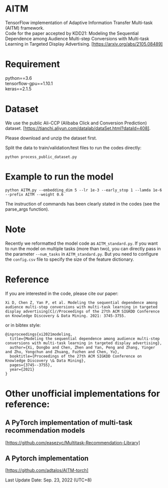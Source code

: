 # AITM
TensorFlow implementation of Adaptive Information Transfer Multi-task (AITM) framework.  
Code for the paper accepted by KDD21: 
Modeling the Sequential Dependence among Audience Multi-step Conversions with Multi-task Learning in Targeted Display Advertising.
[https://arxiv.org/abs/2105.08489]

# Requirement
python==3.6  
tensorflow-gpu==1.10.1  
keras==2.1.5

# Dataset
We use the public Ali-CCP (Alibaba Click and Conversion Prediction) dataset. [https://tianchi.aliyun.com/datalab/dataSet.html?dataId=408].

Please download and unzip the dataset first.

Split the data to train/validation/test files to run the codes directly:
```
python process_public_dataset.py
```



# Example to run the model
```
python AITM.py --embedding_dim 5 --lr 1e-3 --early_stop 1 --lamda 1e-6 --prefix AITM --weight 0.6
```

The instruction of commands has been clearly stated in the codes (see the parse_args function).

# Note
Recently we reformatted the model code as ```AITM_standard.py```. If you want to run the model on multiple tasks (more than two), you can directly pass in the parameter ```--num_tasks``` in ```AITM_standard.py```. But you need to configure the ```config.csv``` file to specify the size of the feature dictionary.

# Reference
If you are interested in the code, please cite our paper:
```
Xi D, Chen Z, Yan P, et al. Modeling the sequential dependence among audience multi-step conversions with multi-task learning in targeted display advertising[C]//Proceedings of the 27th ACM SIGKDD Conference on Knowledge Discovery & Data Mining. 2021: 3745-3755.
```
or in bibtex style:
```
@inproceedings{xi2021modeling,
  title={Modeling the sequential dependence among audience multi-step conversions with multi-task learning in targeted display advertising},
  author={Xi, Dongbo and Chen, Zhen and Yan, Peng and Zhang, Yinger and Zhu, Yongchun and Zhuang, Fuzhen and Chen, Yu},
  booktitle={Proceedings of the 27th ACM SIGKDD Conference on Knowledge Discovery \& Data Mining},
  pages={3745--3755},
  year={2021}
}
```

# Other unofficial implementations for reference:
## A PyTorch implementation of multi-task recommendation models
[https://github.com/easezyc/Multitask-Recommendation-Library]
## A Pytorch implementation
[https://github.com/adtalos/AITM-torch]

Last Update Date: Sep. 23, 2022 (UTC+8)
